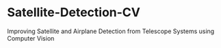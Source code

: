 # Satellite-Detection-CV
Improving Satellite and Airplane Detection from Telescope Systems using Computer Vision
